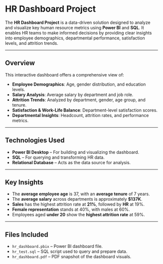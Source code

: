 # HR Dashboard Project

The **HR Dashboard Project** is a data-driven solution designed to analyze and visualize key human resource metrics using **Power BI** and **SQL**. It enables HR teams to make informed decisions by providing clear insights into employee demographics, departmental performance, satisfaction levels, and attrition trends.

---

## Overview

This interactive dashboard offers a comprehensive view of:

- **Employee Demographics**: Age, gender distribution, and education levels.
- **Salary Analysis**: Average salary by department and job role.
- **Attrition Trends**: Analyzed by department, gender, age group, and tenure.
- **Satisfaction & Work-Life Balance**: Department-level satisfaction scores.
- **Departmental Insights**: Headcount, attrition rates, and performance metrics.

---

## Technologies Used

- **Power BI Desktop** – For building and visualizing the dashboard.
- **SQL** – For querying and transforming HR data.
- **Relational Database** – Acts as the data source for analysis.

---

## Key Insights

- The **average employee age** is 37, with an **average tenure** of 7 years.
- The **average salary** across departments is approximately **$137K**.
- **Sales** has the highest attrition rate at **21%**, followed by **HR** at 19%.
- **Female representation** stands at 40%, with males at 60%.
- Employees aged **under 20** show the **highest attrition rate** at 59%.

---

## Files Included

- `hr_dashboard.pbix` – Power BI dashboard file.
- `hr_test.sql` – SQL script used to query and prepare data.
- `hr_dashboard.pdf` – PDF snapshot of the dashboard visuals.
